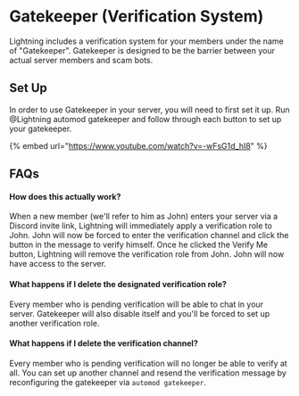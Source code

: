 # Gatekeeper (Verification System)

Lightning includes a verification system for your members under the name of "Gatekeeper". Gatekeeper is designed to be the barrier between your actual server members and scam bots.

## Set Up

In order to use Gatekeeper in your server, you will need to first set it up. Run @Lightning automod gatekeeper and follow through each button to set up your gatekeeper.

{% embed url="https://www.youtube.com/watch?v=-wFsG1d_hI8" %}


## FAQs

#### How does this actually work?
When a new member (we'll refer to him as John) enters your server via a Discord invite link, Lightning will immediately apply a verification role to John. John will now be forced to enter the verification channel and click the button in the message to verify himself. Once he clicked the Verify Me button, Lightning will remove the verification role from John. John will now have access to the server.

#### What happens if I delete the designated verification role?
Every member who is pending verification will be able to chat in your server. Gatekeeper will also disable itself and you'll be forced to set up another verification role.

#### What happens if I delete the verification channel?
Every member who is pending verification will no longer be able to verify at all. You can set up another channel and resend the verification message by reconfiguring the gatekeeper via `automod gatekeeper`.
